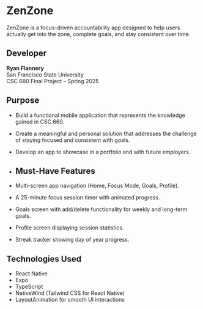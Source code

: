 # ZenZone
ZenZone is a focus-driven accountability app designed to help users actually get into the zone, complete goals, and stay consistent over time.

## Developer  
**Ryan Flannery**  
San Francisco State University  
CSC 680 Final Project – Spring 2025

## Purpose  
- Build a functional mobile application that represents the knowledge gained in CSC 660.  
- Create a meaningful and personal solution that addresses the challenge of staying focused and consistent with goals.  
- Develop an app to showcase in a portfolio and with future employers.

- ## Must-Have Features  
- Multi-screen app navigation (Home, Focus Mode, Goals, Profile).
- A 25-minute focus session timer with animated progress.
- Goals screen with add/delete functionality for weekly and long-term goals.
- Profile screen displaying session statistics.
- Streak tracker showing day of year progress.

## Technologies Used  
- React Native  
- Expo  
- TypeScript  
- NativeWind (Tailwind CSS for React Native)  
- LayoutAnimation for smooth UI interactions
